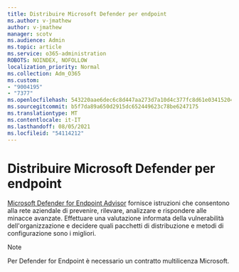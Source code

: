 ```yaml
---
title: Distribuire Microsoft Defender per endpoint
ms.author: v-jmathew
author: v-jmathew
manager: scotv
ms.audience: Admin
ms.topic: article
ms.service: o365-administration
ROBOTS: NOINDEX, NOFOLLOW
localization_priority: Normal
ms.collection: Adm_O365
ms.custom:
- "9004195"
- "7377"
ms.openlocfilehash: 543220aae6dec6c8d447aa273d7a10d4c377fc8d61e03415204f5fd2eabe6242
ms.sourcegitcommit: b5f7da89a650d2915dc652449623c78be6247175
ms.translationtype: MT
ms.contentlocale: it-IT
ms.lasthandoff: 08/05/2021
ms.locfileid: "54114212"
---
```

# <a name="deploy-microsoft-defender-for-endpoint"></a>Distribuire Microsoft Defender per endpoint

[Microsoft Defender for Endpoint Advisor](https://go.microsoft.com/fwlink/?linkid=2146241) fornisce istruzioni che consentono alla rete aziendale di prevenire, rilevare, analizzare e rispondere alle minacce avanzate. Effettuare una valutazione informata della vulnerabilità dell'organizzazione e decidere quali pacchetti di distribuzione e metodi di configurazione sono i migliori.

> [!NOTE]
> Per Defender for Endpoint è necessario un contratto multilicenza Microsoft.
